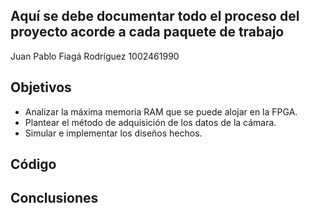 ## Aquí se debe  documentar todo el proceso del proyecto acorde a cada paquete de trabajo 
Juan Pablo Fiagá Rodríguez   1002461990


## Objetivos
* Analizar la máxima memoria RAM que se puede alojar en la FPGA.
* Plantear el método de adquisición de los datos de la cámara.
* Simular e implementar los diseños hechos.
## Código
## Conclusiones

